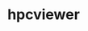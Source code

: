 ---
title: "hpcviewer"
layout: cache
categories: [package, v0.19]
meta: {"versions": ["2022.10"], "compilers": ["gcc@=11.1.0"], "oss": ["ubuntu20.04"], "platforms": ["linux"], "targets": ["x86_64"], "stacks": ["e4s"], "num_specs": 1, "num_specs_by_stack": {"e4s": 1}}
spec_details: [{"hash": "2oiobel7uycg5hhifrcomzg7q7x56ity", "compiler": "gcc@=11.1.0", "versions": ["2022.10"], "os": "ubuntu20.04", "platform": "linux", "target": "x86_64", "variants": ["build_system=generic"], "stacks": ["e4s"], "size": "-", "tarball": "https://binaries.spack.io/releases/v0.19/build_cache/linux-ubuntu20.04-x86_64/gcc-11.1.0/hpcviewer-2022.10/linux-ubuntu20.04-x86_64-gcc-11.1.0-hpcviewer-2022.10-2oiobel7uycg5hhifrcomzg7q7x56ity.spack"}]
---
